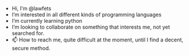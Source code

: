 - Hi, I’m @lawfets
- I’m interested in all different kinds of programming languages
- I’m currently learning python
- I’m looking to collaborate on something that interests me, not yet searched for.
- 📫 How to reach me, quite difficult at the moment, until I find a decent, secure method.

<!---
lawfets/lawfets is a ✨ special ✨ repository because its `README.md` (this file) appears on your GitHub profile.
You can click the Preview link to take a look at your changes.
--->
